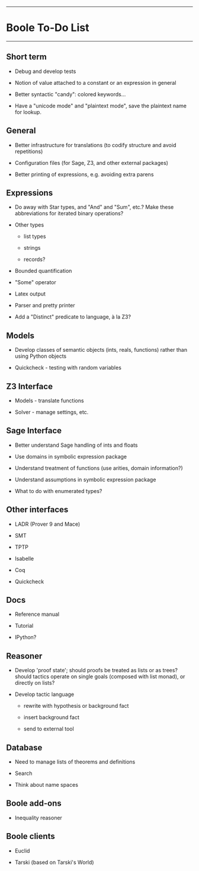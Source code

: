 --------------------------------------------------------------------------------

# Boole To-Do List

--------------------------------------------------------------------------------

## Short term

- Debug and develop tests

- Notion of value attached to a constant or an expression
  in general

- Better syntactic "candy": colored keywords...

- Have a "unicode mode" and "plaintext mode", save the plaintext name for lookup.

## General

- Better infrastructure for translations (to codify structure and avoid
  repetitions)

- Configuration files (for Sage, Z3, and other external packages)

- Better printing of expressions, e.g. avoiding extra parens


## Expressions

- Do away with Star types, and "And" and "Sum", etc.? Make these abbreviations
  for iterated binary operations?

- Other types

    * list types

    * strings

    * records?

- Bounded quantification

- "Some" operator

- Latex output

- Parser and pretty printer

- Add a "Distinct" predicate to language, à la Z3?


## Models 

- Develop classes of semantic objects (ints, reals, functions) rather than
  using Python objects

- Quickcheck - testing with random variables


## Z3 Interface

- Models - translate functions

- Solver - manage settings, etc.


## Sage Interface

- Better understand Sage handling of ints and floats

- Use domains in symbolic expression package

- Understand treatment of functions (use arities, domain information?)

- Understand assumptions in symbolic expression package

- What to do with enumerated types?


## Other interfaces

- LADR (Prover 9 and Mace)

- SMT

- TPTP

- Isabelle

- Coq

- Quickcheck


## Docs

- Reference manual

- Tutorial

- IPython?


## Reasoner

- Develop 'proof state'; should proofs be treated as lists or as trees?
  should tactics operate on single goals (composed with list monad), or
  directly on lists?
 
- Develop tactic language

    * rewrite with hypothesis or background fact

    * insert background fact

    * send to external tool


## Database

- Need to manage lists of theorems and definitions

- Search

- Think about name spaces


## Boole add-ons

- Inequality reasoner


## Boole clients

- Euclid

- Tarski (based on Tarski's World)




 
